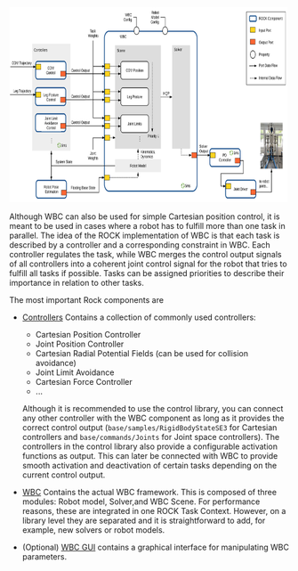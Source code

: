 <img src="../images/wbc_rock_integration.svg" width="500" height="350" />

Although WBC can also be used for simple Cartesian position control, it is meant to be used in cases where a robot has to fulfill more than one task in parallel. The idea of the ROCK implementation of WBC is that each task is described by a controller and a corresponding constraint in WBC. Each controller regulates the task, while WBC merges the control output signals of all controllers into a coherent joint control signal for the robot that tries to fulfill all tasks if possible. Tasks can be assigned priorities to describe their importance in relation to other tasks.

The most important Rock components are

  * [Controllers](https://git.hb.dfki.de/dfki-control/wbc/orogen-ctrl_lib) Contains a collection of commonly used controllers:
    - Cartesian Position Controller
    - Joint Position Controller
    - Cartesian Radial Potential Fields (can be used for collision avoidance)
    - Joint Limit Avoidance
    - Cartesian Force Controller
    - ...

     Although it is recommended to use the control library, you can connect any other controller with the WBC component as long as it provides the correct control output (```base/samples/RigidBodyStateSE3``` for Cartesian controllers and ```base/commands/Joints``` for Joint space controllers). The controllers in the control library also provide a configurable  activation functions as output. This can later be connected with WBC to provide smooth activation and deactivation of certain tasks depending on the current control output.

  * [WBC](https://git.hb.dfki.de/dfki-control/wbc/orogen-wbc) Contains the actual WBC framework. This is composed of three modules: Robot model, Solver,and WBC Scene. For performance reasons, these are integrated in one ROCK Task Context. However, on a library level they are separated and it is straightforward to add, for example, new solvers or robot models.

  * (Optional) [WBC GUI](https://git.hb.dfki.de/dfki-control/wbc/gui-wbc_gui) contains a graphical interface for manipulating WBC parameters.
